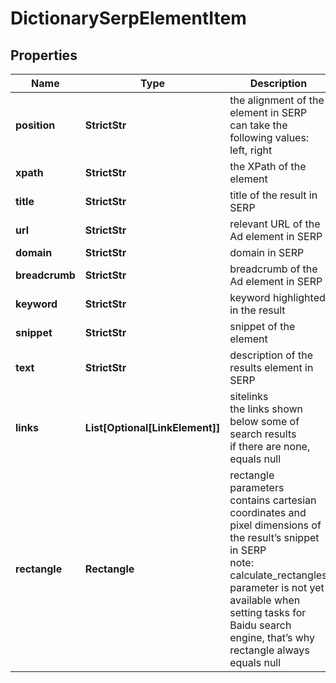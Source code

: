 # DictionarySerpElementItem


## Properties

| Name | Type | Description | Notes |
|------------ | ------------- | ------------- | -------------|
**position** | **StrictStr** | the alignment of the element in SERP<br>can take the following values:<br>left, right |[optional]|
**xpath** | **StrictStr** | the XPath of the element |[optional]|
**title** | **StrictStr** | title of the result in SERP |[optional]|
**url** | **StrictStr** | relevant URL of the Ad element in SERP |[optional]|
**domain** | **StrictStr** | domain in SERP |[optional]|
**breadcrumb** | **StrictStr** | breadcrumb of the Ad element in SERP |[optional]|
**keyword** | **StrictStr** | keyword highlighted in the result |[optional]|
**snippet** | **StrictStr** | snippet of the element |[optional]|
**text** | **StrictStr** | description of the results element in SERP |[optional]|
**links** | **List[Optional[LinkElement]]** | sitelinks<br>the links shown below some of search results<br>if there are none, equals null |[optional]|
**rectangle** | **Rectangle** | rectangle parameters<br>contains cartesian coordinates and pixel dimensions of the result’s snippet in SERP<br>note: calculate_rectangles parameter is not yet available when setting tasks for Baidu search engine, that’s why rectangle always equals null |[optional]|